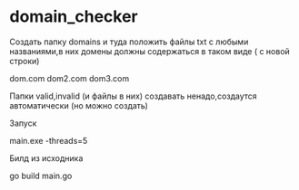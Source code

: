 # domain_checker


Создать папку domains и туда положить файлы txt с любыми названиями,в них домены должны содержаться в таком виде ( с новой строки)

dom.com
dom2.com
dom3.com

Папки valid,invalid (и файлы в них) создавать ненадо,создаутся автоматически (но можно создать)

Запуск

main.exe -threads=5


Билд из исходника

go build main.go
